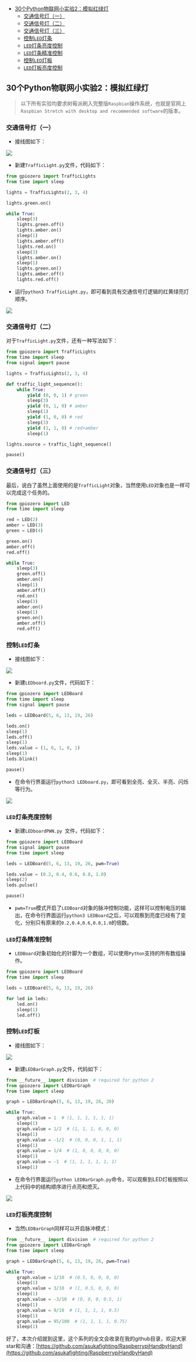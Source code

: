 
* [30个Python物联网小实验2：模拟红绿灯](#30个python物联网小实验2模拟红绿灯)
	* [交通信号灯（一）](#交通信号灯一)
	* [交通信号灯（二）](#交通信号灯二)
	* [交通信号灯（三）](#交通信号灯三)
	* [控制`LED`灯条](#控制led灯条)
	* [`LED`灯条亮度控制](#led灯条亮度控制)
	* [`LED`灯条精准控制](#led灯条精准控制)
	* [控制`LED`灯板](#控制led灯板)
	* [`LED`灯板亮度控制](#led灯板亮度控制)


## 30个Python物联网小实验2：模拟红绿灯

>以下所有实验均要求树莓派刷入完整版`Raspbian`操作系统，也就是官网上`Raspbian Stretch with desktop and recommended software`的版本。

### 交通信号灯（一）

- 接线图如下：

![](pic/0107.jpg)

- 新建`TrafficLight.py`文件，代码如下：

```py
from gpiozero import TrafficLights
from time import sleep

lights = TrafficLights(2, 3, 4)

lights.green.on()

while True:
    sleep(3)
    lights.green.off()
    lights.amber.on()
    sleep(1)
    lights.amber.off()
    lights.red.on()
    sleep(3)
    lights.amber.on()
    sleep(1)
    lights.green.on()
    lights.amber.off()
    lights.red.off()

```

- 运行`python3 TrafficLight.py`，即可看到具有交通信号灯逻辑的红黄绿亮灯顺序。

![](pic/0110.jpg)

### 交通信号灯（二）

对于`TrafficLight.py`文件，还有一种写法如下：

```py
from gpiozero import TrafficLights
from time import sleep
from signal import pause

lights = TrafficLights(2, 3, 4)

def traffic_light_sequence():
    while True:
        yield (0, 0, 1) # green
        sleep(3)
        yield (0, 1, 0) # amber
        sleep(1)
        yield (1, 0, 0) # red
        sleep(3)
        yield (1, 1, 0) # red+amber
        sleep(1)

lights.source = traffic_light_sequence()

pause()
```

### 交通信号灯（三）

最后，说白了虽然上面使用的是`TrafficLight`对象，当然使用`LED`对象也是一样可以完成这个任务的。

```py
from gpiozero import LED
from time import sleep

red = LED(2)
amber = LED(3)
green = LED(4)

green.on()
amber.off()
red.off()

while True:
    sleep(3)
    green.off()
    amber.on()
    sleep(1)
    amber.off()
    red.on()
    sleep(3)
    amber.on()
    sleep(1)
    green.on()
    amber.off()
    red.off()
```

### 控制`LED`灯条

- 接线图如下：

![](pic/0108.jpg)

- 新建`LEDboard.py`文件，代码如下：

```py
from gpiozero import LEDBoard
from time import sleep
from signal import pause

leds = LEDBoard(5, 6, 13, 19, 26)

leds.on()
sleep(1)
leds.off()
sleep(1)
leds.value = (1, 0, 1, 0, 1)
sleep(1)
leds.blink()

pause()
```

- 在命令行界面运行`python3 LEDboard.py`，即可看到全亮、全灭、半亮、闪烁等行为。

![](pic/0111.jpg)

### `LED`灯条亮度控制

- 新建`LEDboardPWN.py `文件，代码如下：

```py
from gpiozero import LEDBoard
from signal import pause
from time import sleep

leds = LEDBoard(5, 6, 13, 19, 26, pwm=True)

leds.value = (0.2, 0.4, 0.6, 0.8, 1.0)
sleep(2)
leds.pulse()

pause()
```

- `pwm=True`模式开启了`LEDBoard`对象的脉冲控制功能，这样可以控制电压的输出，在命令行界面运行`python3 LEDBoard`之后，可以观察到亮度已经有了变化，分别只有原来的`0.2,0.4,0.6,0.8,1.0`的倍数。

### `LED`灯条精准控制

- `LEDBoard`对象初始化的针脚为一个数组，可以使用`Python`支持的所有数组操作。

```py
from gpiozero import LEDBoard
from time import sleep

leds = LEDBoard(5, 6, 13, 19, 26)

for led in leds:
    led.on()
    sleep(1)
    led.off()
```
### 控制`LED`灯板

- 接线图如下：

![](pic/0109.jpg)

- 新建`LEDBarGraph.py`文件，代码如下：

```py
from __future__ import division  # required for python 2
from gpiozero import LEDBarGraph
from time import sleep

graph = LEDBarGraph(5, 6, 13, 19, 26, 20)

while True:
	graph.value = 1  # (1, 1, 1, 1, 1, 1)
	sleep(1)
	graph.value = 1/2  # (1, 1, 1, 0, 0, 0)
	sleep(1)
	graph.value = -1/2  # (0, 0, 0, 1, 1, 1)
	sleep(1)
	graph.value = 1/4  # (1, 0, 0, 0, 0, 0)
	sleep(1)
	graph.value = -1  # (1, 1, 1, 1, 1, 1)
	sleep(1)
```

- 在命令行界面运行`python LEDBarGraph.py`命令，可以观察到LED灯板按照以上代码中的结构顺序进行点亮和熄灭。

![](pic/0112.jpg)

### `LED`灯板亮度控制

- 当然`LEDBarGraph`同样可以开启脉冲模式：

```py
from __future__ import division  # required for python 2
from gpiozero import LEDBarGraph
from time import sleep

graph = LEDBarGraph(5, 6, 13, 19, 26, pwm=True)

while True:
	graph.value = 1/10  # (0.5, 0, 0, 0, 0)
	sleep(1)
	graph.value = 3/10  # (1, 0.5, 0, 0, 0)
	sleep(1)
	graph.value = -3/10  # (0, 0, 0, 0.5, 1)
	sleep(1)
	graph.value = 9/10  # (1, 1, 1, 1, 0.5)
	sleep(1)
	graph.value = 95/100  # (1, 1, 1, 1, 0.75)
	sleep(1)

```

好了，本次介绍就到这里，这个系列的全文会收录在我的github目录，欢迎大家star和沟通：[https://github.com/asukafighting/RaspberrypiHandbyHand](https://github.com/asukafighting/RaspberrypiHandbyHand)